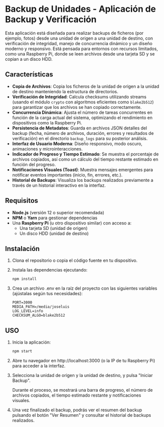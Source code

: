 # Backup de Unidades - Aplicación de Backup y Verificación

Esta aplicación está diseñada para realizar backups de ficheros (por ejemplo, fotos) desde una unidad de origen a una unidad de destino, con verificación de integridad, manejo de concurrencia dinámico y un diseño moderno y responsivo. Está pensada para entornos con recursos limitados, como una Raspberry Pi, donde se leen archivos desde una tarjeta SD y se copian a un disco HDD.

## Características

- **Copia de Archivos**: Copia los ficheros de la unidad de origen a la unidad de destino manteniendo la estructura de directorios.
- **Verificación de Integridad**: Calcula checksums utilizando streams (usando el módulo `crypto` con algoritmos eficientes como `blake2b512`) para garantizar que los archivos se han copiado correctamente.
- **Concurrencia Dinámica**: Ajusta el número de tareas concurrentes en función de la carga actual del sistema, optimizando el rendimiento en dispositivos como la Raspberry Pi.
- **Persistencia de Metadatos**: Guarda en archivos JSON detalles del backup (fecha, número de archivos, duración, errores y resultados de verificación) en el directorio `backup_logs` para su posterior análisis.
- **Interfaz de Usuario Moderna**: Diseño responsivo, modo oscuro, animaciones y microinteracciones.
- **Indicador de Progreso y Tiempo Estimado**: Se muestra el porcentaje de archivos copiados, así como un cálculo del tiempo restante estimado en función del progreso.
- **Notificaciones Visuales (Toast)**: Muestra mensajes emergentes para notificar eventos importantes (inicio, fin, errores, etc.).
- **Historial de Backups**: Visualiza los backups realizados previamente a través de un historial interactivo en la interfaz.

## Requisitos

- **Node.js** (versión 12 o superior recomendada)
- **NPM** o **Yarn** para gestionar dependencias
- Una **Raspberry Pi** (u otro dispositivo similar) con acceso a:
  - Una tarjeta SD (unidad de origen)
  - Un disco HDD (unidad de destino)

## Instalación

1. Clona el repositorio o copia el código fuente en tu dispositivo.
2. Instala las dependencias ejecutando:
   ```bash
   npm install
   ```

3. Crea un archivo .env en la raíz del proyecto con las siguientes variables (ajústalas según tus necesidades):
   ```env
   PORT=3000
   MEDIA_PATH=/media/joseluis
   LOG_LEVEL=info
   CHECKSUM_ALGO=blake2b512
   ```

## USO
1. Inicia la aplicación:
   ```bash
   npm start
   ```
2. Abre tu navegador en http://localhost:3000 (o la IP de tu Raspberry Pi) para acceder a la interfaz.
3. Selecciona la unidad de origen y la unidad de destino, y pulsa "Iniciar Backup".
   
   Durante el proceso, se mostrará una barra de progreso, el número de archivos copiados, el tiempo estimado restante y notificaciones visuales.
4. Una vez finalizado el backup, podrás ver el resumen del backup pulsando el botón "Ver Resumen" y consultar el historial de backups realizados.

